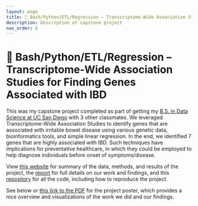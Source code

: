 ```yaml
---
layout: page
title: 🧬 Bash/Python/ETL/Regression – Transcriptome-Wide Association Studies for Finding Genes Associated with IBD
description: Description of capstone project
nav_order: 6
---
```


# 🧬 Bash/Python/ETL/Regression – Transcriptome-Wide Association Studies for Finding Genes Associated with IBD

This was my capstone project completed as part of getting my [B.S. in Data Science at UC San Diego]({{site.baseurl}}/education) with 3 other classmates. We leveraged Transcriptome-Wide Association Studies to identify genes that are associated with irritable bowel disease using various genetic data, bioinformatics tools, and simple linear regression. In the end, we identified 7 genes that are highly associated with IBD. Such techniques have implications for preventative healthcare, in which they could be employed to help diagnose individuals before onset of symptoms/disease. 

View [this website](https://notsamzhou.github.io/twas/) for summary of the data, methods, and results of the project, the [report](https://notsamzhou.github.io/twas/files/report.pdf) for full details on our work and findings, and this [repository](https://github.com/jacquelinekclee/twas-dsc180-a17) for all the code, including how to reproduce the project.

See below or [this link to the PDF]({{site.baseurl}}/project-files/capstone-poster.pdf) for the project poster, which provides a nice overview and visualizations of the work we did and our findings. 

<img src="{{site.baseurl}}/assets//project-files/capstone-poster.jpg" alt="">